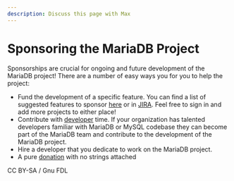 ```yaml
---
description: Discuss this page with Max
---
```


# Sponsoring the MariaDB Project

Sponsorships are crucial for ongoing and future development of the MariaDB project! There are a number of easy ways you for you to help the project:

* Fund the development of a specific feature. You can find a list of suggested features to sponsor [here](broken-reference) or in [JIRA](../../development-articles/general-development-information/tools/jira.md). Feel free to sign in and add more projects to either place!
* Contribute with [developer](contributing-code.md) time. If your organization has talented developers familiar with MariaDB or MySQL codebase they can become part of the MariaDB team and contribute to the development of the MariaDB project.
* Hire a developer that you dedicate to work on the MariaDB project.
* A pure [donation](donate-to-the-foundation.md) with no strings attached

CC BY-SA / Gnu FDL
